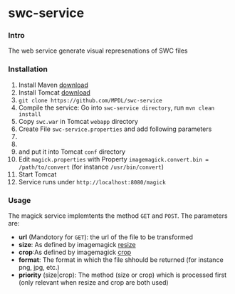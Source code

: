 swc-service
===========

### Intro
The web service generate visual represenations of SWC files    


### Installation

1. Install Maven [download](http://maven.apache.org/download.cgi)
2. Install Tomcat [download](http://maven.apache.org/download.cgi)
3. `git clone https://github.com/MPDL/swc-service`
5. Compile the service: Go into `swc-service directory`, run `mvn clean install`
6. Copy `swc.war` in Tomcat `webapp` directory
7. Create File `swc-service.properties` and add following parameters 
8. 
9. 
10. and put it into Tomcat `conf` directory
8. Edit `magick.properties` with Property `imagemagick.convert.bin = /path/to/convert` (for instance `/usr/bin/convert`)
9. Start Tomcat
10. Service runs under `http://localhost:8080/magick`

### Usage
The magick service implemtents the method `GET` and `POST`. The parameters are:
- **url** (Mandotory for `GET`): the url of the file to be transformed
- **size**: As defined by imagemagick [resize](http://www.imagemagick.org/script/command-line-options.php#resize)
- **crop**:As defined by imagemagick [crop](http://www.imagemagick.org/script/command-line-options.php#crop)
- **format**: The format in which the file shhould be returned (for instance png, jpg, etc.)
- **priority** (size|crop): The method (size or crop) which is processed first (only relevant when resize and crop are both used)


